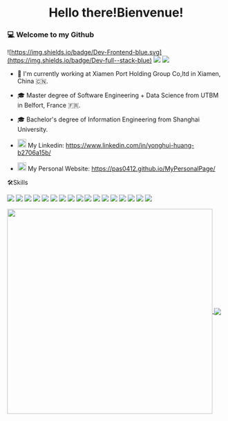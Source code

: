 <h1 align="center">Hello there!Bienvenue!</h1>

### 💻 Welcome to my Github 

![https://img.shields.io/badge/Dev-Frontend-blue.svg](https://img.shields.io/badge/Dev-full--stack-blue)
![](https://img.shields.io/badge/Software-Engineer-lightblue?logoColor=lightblue)
![](https://img.shields.io/badge/Data-Science-lightgreen?logoColor=lightgreen)

- 🔭 I'm currently working at Xiamen Port Holding Group Co,ltd in Xiamen, China :cn:.
- 🎓 Master degree of Software Engineering + Data Science from UTBM in Belfort, France :fr:.
- 🎓 Bachelor's degree of Information Engineering from Shanghai University.

- <img src="https://user-images.githubusercontent.com/68329670/174433276-1b8eec66-09b1-4623-9634-39d28a213953.png" width="20"> My Linkedin: https://www.linkedin.com/in/yonghui-huang-b2706a15b/

- <img src="https://user-images.githubusercontent.com/68329670/184053894-7f2ddeef-d4a6-4c6a-bf41-e8d2e0dfe2eb.png" width="20"> My Personal Website: https://pas0412.github.io/MyPersonalPage/


🛠️Skills

![](https://img.shields.io/badge/Python-%20-3776AB?style=for-the-badge&logo=python&logoColor=3776AB)
![](https://img.shields.io/badge/JavaScript-%20-F7DF1E?style=for-the-badge&logo=javascript&logoColor=F7DF1E)
![](https://img.shields.io/badge/Vue-%20-4fc08d?style=for-the-badge&logo=vue.js&logoColor=4fc08d)
![](https://img.shields.io/badge/Vite-%20-646CFF?style=for-the-badge&logo=vite)
![](https://img.shields.io/badge/Flutter-%20-02569b?style=for-the-badge&logo=flutter&logoColor=02569b)
![](https://img.shields.io/badge/C++-%20-lightgrey?style=for-the-badge&logo=Cplusplus)
![](https://img.shields.io/badge/HTML5-%20-E34F26?style=for-the-badge&logo=html5)
![](https://img.shields.io/badge/CSS3-%20-lightblue?style=for-the-badge&logo=css3)
![](https://img.shields.io/badge/Springboot-%20-6DB33F?style=for-the-badge&logo=springboot)
![](https://img.shields.io/badge/Django-%20-lightgrey?style=for-the-badge&logo=django)
![](https://img.shields.io/badge/MySQL-%20-4479A1?style=for-the-badge&logo=mysql&logoColor=white)
![](https://img.shields.io/badge/MongoDB-%20-47A248?style=for-the-badge&logo=mongodb&logoColor=47A248)
![](https://img.shields.io/badge/microsoft_sql_server-%20-CC2927?style=for-the-badge&logo=microsoft-sql-server&logoColor=white)
![](https://img.shields.io/badge/微信小程序-%20-07C160?style=for-the-badge&logo=wechat)
![](https://img.shields.io/badge/sourcetree-%20-0052CC?style=for-the-badge&logo=sourcetree)
![](https://img.shields.io/badge/postman-%20-FF6C37?style=for-the-badge&logo=postman)
![](https://img.shields.io/badge/prezi-%20-3181FF?style=for-the-badge&logo=prezi&logoColor=white)

<a href="https://github.com/anuraghazra/github-readme-stats">
  <img align="center" src="https://github-readme-stats.vercel.app/api?username=Pas0412&theme=nord&show_icons=true&include_all_commits=true&hide=issues&repo=github-readme-stats" width="475"/>
</a>
<a href="https://github.com/anuraghazra/convoychat">
  <img align="center" src="https://github-readme-stats.vercel.app/api/top-langs/?username=Pas0412&layout=compact&theme=nord&repo=convoychat" />
</a>

<!--
**Pas0412/Pas0412** is a ✨ _special_ ✨ repository because its `README.md` (this file) appears on your GitHub profile.
https://simpleicons.org/
Here are some ideas to get you started:

- 🔭 I’m currently working on ...
- 🌱 I’m currently learning ...
- 👯 I’m looking to collaborate on ...
- 🤔 I’m looking for help with ...
- 💬 Ask me about ...
- 📫 How to reach me: ...
- 😄 Pronouns: ...
- ⚡ Fun fact: ...
-->
